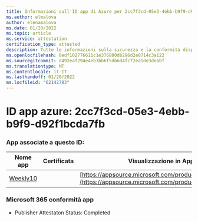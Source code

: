 ```yaml
---
title: Informazioni sull'ID app di Azure per 2cc7f3cd-05e3-4ebb-b9f9-d92f1bcda7fb
ms.author: elmalova
author: elenamalova
ms.date: 01/20/2022
ms.topic: article
ms.service: attestation
certification_type: attested
description: Tutte le informazioni sulla sicurezza e la conformità disponibili per 2cc7f3cd-05e3-4ebb-b9f9-d92f1bcda7fb.
ms.openlocfilehash: 8edf102776611c1e376880db296d2e8714c3a122
ms.sourcegitcommit: d492eaf294e4eb3bb6f5db6d4fcf2ea1de3deabf
ms.translationtype: MT
ms.contentlocale: it-IT
ms.lasthandoff: 01/20/2022
ms.locfileid: "62142783"
---
```

# <a name="azure-app-id-2cc7f3cd-05e3-4ebb-b9f9-d92f1bcda7fb"></a>ID app azure: 2cc7f3cd-05e3-4ebb-b9f9-d92f1bcda7fb


### <a name="apps-associated-with-this-id"></a>App associate a questo ID:
| **Nome app** | **Certificata** | **Visualizzazione in AppSource** |
|--------------|---------------|-----------------------|
| [Weekly10](https://docs.microsoft.com/microsoft-365-app-certification/forward/WA200001441) |  | [https://appsource.microsoft.com/product/office/WA200001441](https://appsource.microsoft.com/product/office/WA200001441) |

### <a name="microsoft-365-app-compliance-status"></a>Microsoft 365 conformità app
- Publisher Attestaton Status: Completed
